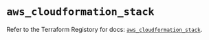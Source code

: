 # `aws_cloudformation_stack`

Refer to the Terraform Registory for docs: [`aws_cloudformation_stack`](https://registry.terraform.io/providers/hashicorp/aws/5.15.0/docs/resources/cloudformation_stack).
